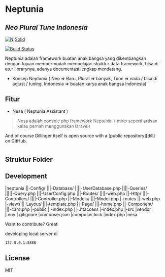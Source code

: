 # Neptunia
## _Neo Plural Tune Indonesia_

[![N|Solid](https://cldup.com/dTxpPi9lDf.thumb.png)](https://nodesource.com/products/nsolid)

[![Build Status](https://travis-ci.org/joemccann/dillinger.svg?branch=master)](https://travis-ci.org/joemccann/dillinger)

Neptunia adalah framework buatan anak bangsa yang dikembangkan dengan tujuan mempermudah mempelajari struktur data framework, bisa di atur librarynya, adanya documentasi lengkap mendatang.

- Konsep Neptunia ( Neo => Baru, Plural => banyak, Tune => nada / bisa di adjust / tuning, Indonesia => buatan karya anak bangsa Indonesia)

## Fitur

- Nesa ( Neptunia Assistant )

> Nesa adalah console php framework Neptunia. ( mirip seperti artisan kalau pernah menggunakan laravel)


And of course Dillinger itself is open source with a [public repository][dill]
 on GitHub.

#

## Struktur Folder


## Development
|neptunia
    ||-Config/
        |||-Database/
            ||||-UserDatabase.php
            ||||-Queries/   
                |||||-Query.php
        |||-UserConfig.php
        |||-Routes/
            ||||-web.php
    ||-Http/
        |||-Controllers/
            ||||-Controller.php
    ||-Models/
        |||-Model.php
|-routes
    ||-web.php
|-views
    ||-Layout/
        |||-template.php
    ||-Page/
        |||-home.php
    ||-Component/
        |||-card.php
|-public
    ||-index.php
    ||-.htaccess
|-index.php
|-src
|vendor
|.env
|.gitignore
|composer.json
|composer.lock
|index.php
|nesa

Want to contribute? Great!

developing local server di

```sh
127.0.0.1:8888
```

## License

MIT

